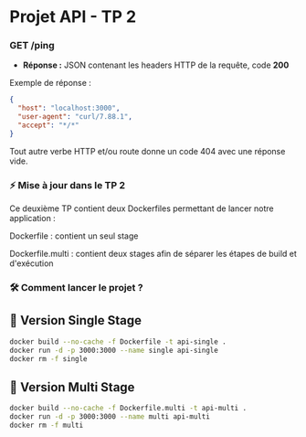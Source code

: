 # Projet API - TP 2

### **GET /ping**
- **Réponse :** JSON contenant les headers HTTP de la requête, code **200**

Exemple de réponse :
```json
{
  "host": "localhost:3000",
  "user-agent": "curl/7.88.1",
  "accept": "*/*"
}
```
Tout autre verbe HTTP et/ou route donne un code 404 avec une réponse vide.

### ⚡ Mise à jour dans le TP 2

Ce deuxième TP contient deux Dockerfiles permettant de lancer notre application :

Dockerfile : contient un seul stage

Dockerfile.multi : contient deux stages afin de séparer les étapes de build et d'exécution

### 🛠️ Comment lancer le projet ?
## 🔐 Version Single Stage

```sh
docker build --no-cache -f Dockerfile -t api-single .
docker run -d -p 3000:3000 --name single api-single
docker rm -f single
```

## 🔐 Version Multi Stage
```sh
docker build --no-cache -f Dockerfile.multi -t api-multi .
docker run -d -p 3000:3000 --name multi api-multi
docker rm -f multi
```
